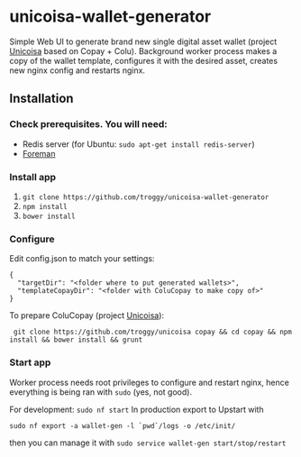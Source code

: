 # unicoisa-wallet-generator

Simple Web UI to generate brand new single digital asset wallet (project [Unicoisa](https://github.com/troggy/unicoisa) based on Copay + Colu). Background worker process makes a copy of the wallet template, configures it with the desired asset, creates new nginx config and restarts nginx.

## Installation

### Check prerequisites. You will need:
- Redis server (for Ubuntu: ``sudo apt-get install redis-server``)
- [Foreman](https://www.npmjs.com/package/foreman)

### Install app
1. ``git clone https://github.com/troggy/unicoisa-wallet-generator``
2. ``npm install``
3. ``bower install``

### Configure
Edit config.json to match your settings:

````
{
  "targetDir": "<folder where to put generated wallets>",
  "templateCopayDir": "<folder with ColuCopay to make copy of>"
}
````

To prepare ColuCopay (project [Unicoisa](https://github.com/troggy/unicoisa)):
````
 git clone https://github.com/troggy/unicoisa copay && cd copay && npm install && bower install && grunt
````

### Start app

Worker process needs root privileges to configure and restart nginx, hence everything is being ran with ``sudo`` (yes, not good).

For development: ``sudo nf start``
In production export to Upstart with
````
sudo nf export -a wallet-gen -l `pwd`/logs -o /etc/init/
````
then you can manage it with ``sudo service wallet-gen start/stop/restart``



